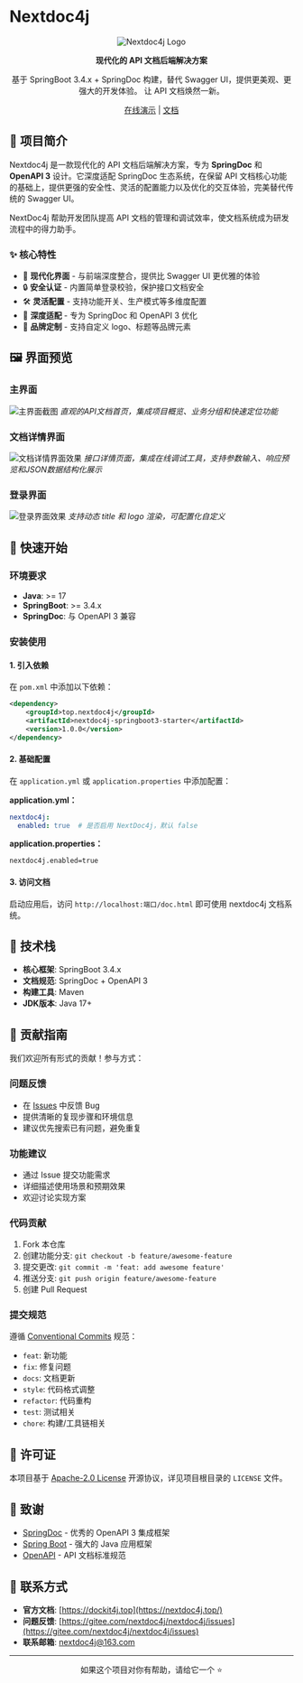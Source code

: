 # Nextdoc4j

<div align="center">

![Nextdoc4j Logo](.image/logo.png)

**现代化的 API 文档后端解决方案**

基于 SpringBoot 3.4.x + SpringDoc 构建，替代 Swagger UI，提供更美观、更强大的开发体验。 让 API 文档焕然一新。

[在线演示](https://demo.nextdoc4j.top/) | [文档](https://nextdoc4j.top/)

</div>

## 📖 项目简介

Nextdoc4j 是一款现代化的 API 文档后端解决方案，专为 **SpringDoc** 和 **OpenAPI 3** 设计。它深度适配 SpringDoc 生态系统，在保留 API 文档核心功能的基础上，提供更强的安全性、灵活的配置能力以及优化的交互体验，完美替代传统的 Swagger UI。

NextDoc4j 帮助开发团队提高 API 文档的管理和调试效率，使文档系统成为研发流程中的得力助手。

### ✨ 核心特性

- 🎨 **现代化界面** - 与前端深度整合，提供比 Swagger UI 更优雅的体验
- 🔒 **安全认证** - 内置简单登录校验，保护接口文档安全
- 🛠️ **灵活配置** - 支持功能开关、生产模式等多维度配置
- 🚀 **深度适配** - 专为 SpringDoc 和 OpenAPI 3 优化
- 🎯 **品牌定制** - 支持自定义 logo、标题等品牌元素

## 🖼️ 界面预览

### 主界面

![主界面截图](.image/screenshot/home.png)
*直观的API文档首页，集成项目概览、业务分组和快速定位功能*

### 文档详情界面
![文档详情界面效果](.image/screenshot/detail.png)
*接口详情页面，集成在线调试工具，支持参数输入、响应预览和JSON数据结构化展示*

### 登录界面

![登录界面效果](.image/screenshot/login.png)
*支持动态 title 和 logo 渲染，可配置化自定义*

## 🚀 快速开始

### 环境要求

- **Java**: >= 17
- **SpringBoot**: >= 3.4.x
- **SpringDoc**: 与 OpenAPI 3 兼容

### 安装使用

#### 1. 引入依赖

在 `pom.xml` 中添加以下依赖：

```xml
<dependency>
    <groupId>top.nextdoc4j</groupId>
    <artifactId>nextdoc4j-springboot3-starter</artifactId>
    <version>1.0.0</version>
</dependency>
```


#### 2. 基础配置

在 `application.yml` 或 `application.properties` 中添加配置：

**application.yml：**
```yaml
nextdoc4j:
  enabled: true  # 是否启用 NextDoc4j，默认 false
```

**application.properties：**
```properties
nextdoc4j.enabled=true
```

#### 3. 访问文档

启动应用后，访问 `http://localhost:端口/doc.html` 即可使用 nextdoc4j 文档系统。

## 🔧 技术栈

- **核心框架**: SpringBoot 3.4.x
- **文档规范**: SpringDoc + OpenAPI 3
- **构建工具**: Maven
- **JDK版本**: Java 17+

## 🤝 贡献指南

我们欢迎所有形式的贡献！参与方式：

### 问题反馈

- 在 [Issues](https://gitee.com/nextdoc4j/nextdoc4j/issues) 中反馈 Bug
- 提供清晰的复现步骤和环境信息
- 建议优先搜索已有问题，避免重复

### 功能建议

- 通过 Issue 提交功能需求
- 详细描述使用场景和预期效果
- 欢迎讨论实现方案

### 代码贡献

1. Fork 本仓库
2. 创建功能分支: `git checkout -b feature/awesome-feature`
3. 提交更改: `git commit -m 'feat: add awesome feature'`
4. 推送分支: `git push origin feature/awesome-feature`
5. 创建 Pull Request

### 提交规范

遵循 [Conventional Commits](https://conventionalcommits.org/) 规范：

- `feat`: 新功能
- `fix`: 修复问题
- `docs`: 文档更新
- `style`: 代码格式调整
- `refactor`: 代码重构
- `test`: 测试相关
- `chore`: 构建/工具链相关

## 📄 许可证

本项目基于 [Apache-2.0 License](LICENSE) 开源协议，详见项目根目录的 `LICENSE` 文件。

## 🙏 致谢

- [SpringDoc](https://springdoc.org/) - 优秀的 OpenAPI 3 集成框架
- [Spring Boot](https://spring.io/projects/spring-boot) - 强大的 Java 应用框架
- [OpenAPI](https://swagger.io/specification/) - API 文档标准规范

## 📧 联系方式

- **官方文档**: [https://dockit4j.top](https://nextdoc4j.top/)
- **问题反馈**: [https://gitee.com/nextdoc4j/nextdoc4j/issues](https://gitee.com/nextdoc4j/nextdoc4j/issues)
- **联系邮箱**: nextdoc4j@163.com

---

<div align="center">

如果这个项目对你有帮助，请给它一个 ⭐️

